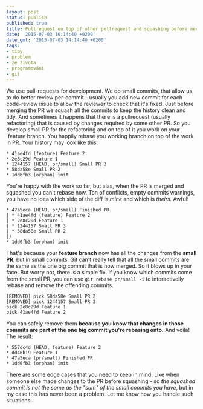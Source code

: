 ```yaml
---
layout: post
status: publish
published: true
title: Pullrequest on top of other pullrequest and squashing before merge
date: '2015-07-03 16:14:40 +0200'
date_gmt: '2015-07-03 14:14:40 +0200'
tags:
- tipy
- problem
- ze života
- programování
- git
---
```



We use pull-requests for development. We do small commits, that allow us to do better review per-commit - usually you add new commit for each code-review issue to allow the reviewer to check that it's fixed. Just before merging the PR we squash all the commits to keep the history clean and tidy. And sometimes it happens that there is a pullrequest (usually refactoring) that is caused by changes required by some other PR. So you develop small PR for the refactoring and on top of it you work on your  feature branch. You happily rebase you working branch on top of the work in PR. Your history may look like this:



```
* 41ae4fd (feature) Feature 2
* 2e8c29d Feature 1
* 1244157 (HEAD, pr/small) Small PR 3
* 58da58e Small PR 2
* 1dd6fb3 (orphan) init
```



You're happy with the work so far, but alas, when the PR is merged and squashed you can't rebase now. Ton of conflicts, empty commits warnings, you have no idea which side of the diff is <em>mine</em> and which is <em>theirs. </em>Awful!



```
* 47a5eca (HEAD, pr/small) Finished PR
| * 41ae4fd (feature) Feature 2
| * 2e8c29d Feature 1
| * 1244157 Small PR 3
| * 58da58e Small PR 2
|/
* 1dd6fb3 (orphan) init
```



That's because your <strong>feature branch</strong> now has all the changes from the <strong>small PR</strong>, but in small commits. Git can't really tell that all the small commits are the same as the one big commit that is now merged. So it blows up in your face. But worry not, there is a simple fix. If you know which commits come from the small PR, you can use <code>git rebase pr/small -i</code> to interactivelly rebase and remove the offending commits.



```
[REMOVED] pick 58da58e Small PR 2
[REMOVED] pick 1244157 Small PR 3
pick 2e8c29d Feature 1
pick 41ae4fd Feature 2
```



You can safely remove them <strong>because you know that changes in those commits are part of the one big commit you're rebasing onto.</strong> And voila! The result:



```
* 557dc4d (HEAD, feature) Feature 2
* dd46b19 Feature 1
* 47a5eca (pr/small) Finished PR
* 1dd6fb3 (orphan) init
```



There are some edge cases that you need to keep in mind. Like when someone else made changes to the PR before squashing - so <em>the squashed commit is not the same as the "sum" of the small commits you have</em>, but in my case this has never been a problem. Let me know how you handle such situations.


